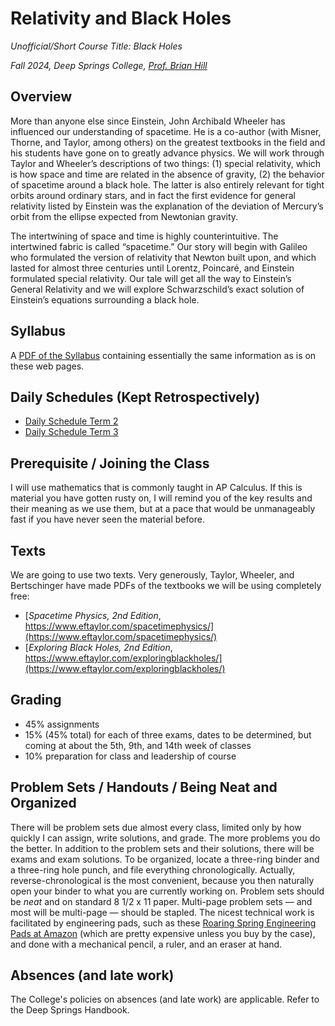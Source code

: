 # Relativity and Black Holes

*Unofficial/Short Course Title: Black Holes*

*Fall 2024, Deep Springs College, [Prof. Brian Hill](https://brianhill.github.io)*

## Overview

More than anyone else since Einstein, John Archibald Wheeler has influenced our understanding of spacetime. He is a co-author (with Misner, Thorne, and Taylor, among others) on the greatest textbooks in the field and his students have gone on to greatly advance physics. We will work through Taylor and Wheeler’s descriptions of two things: (1) special relativity, which is how space and time are related in the absence of gravity, (2) the behavior of spacetime around a black hole. The latter is also entirely relevant for tight orbits around ordinary stars, and in fact the first evidence for general relativity listed by Einstein was the explanation of the deviation of Mercury’s orbit from the ellipse expected from Newtonian gravity.

The intertwining of space and time is highly counterintuitive. The intertwined fabric is called “spacetime.” Our story will begin with Galileo who formulated the version of relativity that Newton built upon, and which lasted for almost three centuries until Lorentz, Poincar&eacute;, and Einstein formulated special relativity. Our tale will get all the way to Einstein’s General Relativity and we will explore Schwarzschild’s exact solution of Einstein’s equations surrounding a black hole.

## Syllabus

A [PDF of the Syllabus](./BlackHolesSyllabus.pdf) containing essentially the same information as is on these web pages.

## Daily Schedules (Kept Retrospectively)

* [Daily Schedule Term 2](./daily_schedule_term_2.html)
* [Daily Schedule Term 3](./daily_schedule_term_3.html)

## Prerequisite / Joining the Class

I will use mathematics that is commonly taught in AP Calculus. If this is material you have gotten rusty on, I will remind you of the key results and their meaning as we use them, but at a pace that would be unmanageably fast if you have never seen the material before.

## Texts

We are going to use two texts. Very generously, Taylor, Wheeler, and Bertschinger have made PDFs of the textbooks we will be using completely free:

* [*Spacetime Physics, 2nd Edition*, https://www.eftaylor.com/spacetimephysics/](https://www.eftaylor.com/spacetimephysics/)
* [*Exploring Black Holes, 2nd Edition*, https://www.eftaylor.com/exploringblackholes/](https://www.eftaylor.com/exploringblackholes/)

## Grading

* 45% assignments
* 15% (45% total) for each of three exams, dates to be determined, but coming at about the 5th, 9th, and 14th week of classes
* 10% preparation for class and leadership of course

## Problem Sets / Handouts / Being Neat and Organized

There will be problem sets due almost every class, limited only by how quickly I can assign, write solutions, and grade. The more problems you do the better. In addition to the problem sets and their solutions, there will be exams and exam solutions. To be organized, locate a three-ring binder and a three-ring hole punch, and file everything chronologically. Actually, reverse-chronological is the most convenient, because you then naturally open your binder to what you are currently working on. Problem sets should be *neat* and on standard 8 1/2 x 11 paper. Multi-page problem sets &mdash; and most will be multi-page &mdash; should be stapled. The nicest technical work is facilitated by engineering pads, such as these [Roaring Spring Engineering Pads at Amazon](https://www.amazon.com/Roaring-Signature-Collection-Covered-Engineering/dp/B09F724P4X) (which are pretty expensive unless you buy by the case), and done with a mechanical pencil, a ruler, and an eraser at hand.

## Absences (and late work)

The College's policies on absences (and late work) are applicable. Refer to the Deep Springs Handbook.
